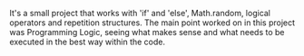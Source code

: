 It's a small project that works with 'if' and 'else', Math.random, logical operators and repetition structures. 
The main point worked on in this project was Programming Logic, seeing what makes sense and what needs to be executed in the best way within the code.
